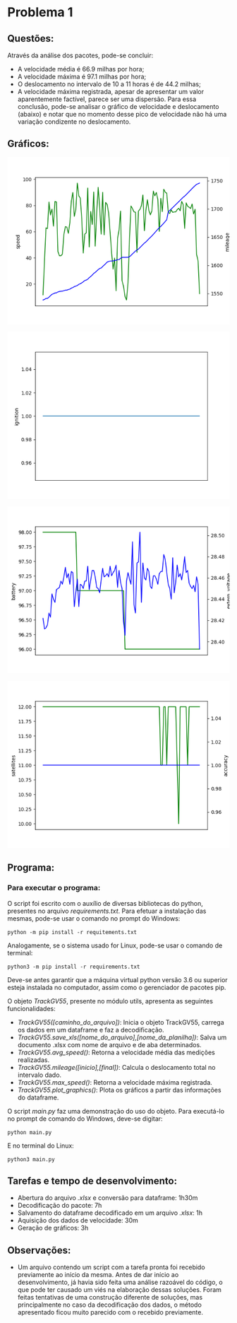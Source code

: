 # Problema 1

## Questões:

Através da análise dos pacotes, pode-se concluir:
* A velocidade média é 66.9 milhas por hora;
* A velocidade máxima é 97.1 milhas por hora;
* O deslocamento no intervalo de 10 a 11 horas é de 44.2 milhas;
* A velocidade máxima registrada, apesar de apresentar um valor aparentemente factível, parece ser uma dispersão. Para essa conclusão, pode-se analisar o gráfico de velocidade e deslocamento (abaixo) e notar que no momento desse pico de velocidade não há uma variação condizente no deslocamento.
 
## Gráficos:
![Distância e velocidade](https://github.com/GuilhermeBassan/mobi7/blob/main/images/spd_mil.png "Distância e velocidade")

![Estado da ignição](https://github.com/GuilhermeBassan/mobi7/blob/main/images/ign.png "Ignição")

![Características elétricas](https://github.com/GuilhermeBassan/mobi7/blob/main/images/bat_ext.png "Características elétricas")

![Informações de GPS](https://github.com/GuilhermeBassan/mobi7/blob/main/images/sat_acc.png "Informações de GPS")

## Programa:

### Para executar o programa:
O script foi escrito com o auxílio de diversas bibliotecas do python, presentes no arquivo *requirements.txt*. Para efetuar a instalação das mesmas, pode-se usar o comando no prompt do Windows:
~~~
python -m pip install -r requitements.txt
~~~

Analogamente, se o sistema usado for Linux, pode-se usar o comando de terminal:
~~~
python3 -m pip install -r requirements.txt
~~~

Deve-se antes garantir que a máquina virtual python versão 3.6 ou superior esteja instalada no computador, assim como o gerenciador de pacotes pip.

O objeto *TrackGV55*, presente no módulo utils, apresenta as seguintes funcionalidades:
* *TrackGV55([caminho_do_arquivo])*: Inicia o objeto TrackGV55, carrega os dados em um dataframe e faz a decodificação.
* *TrackGV55.save_xls([nome_do_arquivo],[nome_da_planilha])*: Salva um documento .xlsx com nome de arquivo e de aba determinados.
* *TrackGV55.avg_speed()*: Retorna a velocidade média das medições realizadas.
* *TrackGV55.mileage([inicio],[final])*: Calcula o deslocamento total no intervalo dado.
* *TrackGV55.max_speed()*: Retorna a velocidade máxima registrada.
* *TrackGV55.plot_graphics()*: Plota os gráficos a partir das informações do dataframe.
  
O script *main.py* faz uma demonstração do uso do objeto. Para executá-lo no prompt de comando do Windows, deve-se digitar:
~~~
python main.py
~~~

E no terminal do Linux:
~~~
python3 main.py
~~~

## Tarefas e tempo de desenvolvimento:
* Abertura do arquivo *.xlsx* e conversão para dataframe: 1h30m
* Decodificação do pacote: 7h
* Salvamento do dataframe decodificado em um arquivo *.xlsx*: 1h
* Aquisição dos dados de velocidade: 30m
* Geração de gráficos: 3h 

## Observações:
*  Um arquivo contendo um script com a tarefa pronta foi recebido previamente ao início da mesma. Antes de dar início ao desenvolvimento, já havia sido feita uma análise razoável do código, o que pode ter causado um viés na elaboração dessas soluções. Foram feitas tentativas de uma construção diferente de soluções, mas principalmente no caso da decodificação dos dados, o método apresentado ficou muito parecido com o recebido previamente.